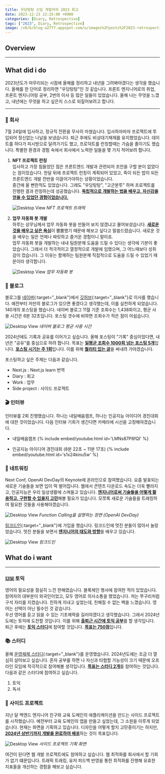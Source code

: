 ```yaml
---
title: 우당탕탕 신입 개발자의 2023 회고
date: 2023-12-23 22:25:00 +0900
categories: [Diary, Retrospective]
tags: ["2023", Diary, Retrospective]
image: /v0/b/blog-a27f7.appspot.com/o/images%2Fposts%2F2023-retrospective%2Fengineer.png?alt=media&token=020d0ef3-3dec-4387-a57e-c4fbc19bd3a1
---
```


## Overview

---

## What did i do

2023년도가 마무리되는 시점에 올해를 정리하고 내년을 그려봐야겠다는 생각을 했습니다. 올해를 한 단어로 정리하면 "우당탕탕"인 것 같습니다. 프론트 엔지니어로의 취업, 프론트 엔지니어링 공부, 2번의 이사 등 많은 일들이 있었습니다. 올해 나는 무엇을 느꼈고, 내년에는 무엇을 하고 싶은지 스스로 되짚어보려고 합니다.

---

### 🏢 회사

7월 24일에 입사하고, 정규직 전환을 무사히 마쳤습니다. 입사하자마자 프로젝트에 투입되어 정신없는 나날을 보냈습니다. 퇴근 후에도 비상대기체제를 유지했었습니다. 데이트를 하다가 피시방으로 달려가기도 했고, 프로덕트를 런칭할때는 가슴을 졸이기도 했습니다. 특별한 환경과 경험 속에서 회사에서 노력한 일들을 몇 가지 적어보려 합니다.

1. **NFT 프로젝트 런칭** <br/>
   입사하고 가장 힘들었던 점은 프론트엔드 개발과 관련되어 조언을 구할 분이 없었다는 점이었습니다. 한달 뒤에 프로젝트 런칭이 계획되어 있었고, 죽이 되든 밥이 되든 프론트엔드 개발 전반을 이끌어가야하는 상황이었습니다. <br/>
   중간에 울 뻔한적도 있었습니다. 그래도 "우당탕탕", "고군분투" 하며 프로젝트를 진행한 결과 런칭하는데 성공했습니다. <b><u>독립적으로 개발하는 법을 배우고, 자신감을 얻을 수 있었던 경험이었습니다.</u></b>

   ![Desktop View](/v0/b/blog-a27f7.appspot.com/o/images%2Fposts%2F2023-retrospective%2Fgoogle-analytics.png?alt=media&token=b762068e-8062-46ea-9fe2-557bbba00ef9)
   _NFT 프로젝트 트래픽_

2. **업무 자동화 봇 개발** <br/>
   하루는 상무님께서 업무 자동화 봇을 만들어 보지 않겠냐고 물어보셨습니다. <b><u>새로운 것을 배우고 싶은 욕심</u></b>이 뿜뿜했기 때문에 해보고 싶다고 말씀드렸습니다. 새로운 것을 배우는 일은 언제나 짜릿하고 즐거운 경험이니 말이죠. <br/>
   업무 자동화 봇을 개발하는 내내 팀원분께 도움을 드릴 수 있다는 생각에 기분이 좋았습니다. 그래서 더 적극적이고 열정적으로 개발에 임했으며, 그 어느때보다 성취감이 컸습니다. 그 이유는 함께하는 팀원분께 직접적으로 도움을 드릴 수 있었기 때문이라 생각합니다.

   ![Desktop View](/v0/b/blog-a27f7.appspot.com/o/images%2Fposts%2F2023-retrospective%2Fcrawling-bot.png?alt=media&token=b1c93bc4-0f10-4d1a-8af1-e0302bde09f9)
   _업무 자동화 봇_

### 📝 블로그

블로그를 [네이버](https://blog.naver.com/ki_dongg){:target="\_blank"}에서 [깃허브](https://kidongg.github.io){:target="\_blank"}로 이사를 했습니다. 예전부터 저만의 블로그가 있으면 좋겠다고 생각했는데, 이를 실천하게 되었습니다. <br/>
140개의 포스팅을 했습니다. 네이버 블로그 11월 기준 조회수는 1,438회이고, 평균 사용 시간은 6분 32초입니다. 포스팅 갯수에 비하면 조회수가 적은 점이 아쉽습니다.

![Desktop View](/v0/b/blog-a27f7.appspot.com/o/images%2Fposts%2F2023-retrospective%2Fnaverblog.png?alt=media&token=04f21b99-c398-4581-aec7-c73da3f9fb9f)
_네이버 블로그 평균 사용 시간_

2024년에도 기록과 공유를 이어가고 싶습니다. 올해 포스팅이 "기록" 중심이었다면, 내년은 "공유"를 중심으로 하려 합니다. 목표는 <b><u>일평균 조회수 1000회 넘는 포스팅 5개</u></b>입니다. <b><u>포스팅 시기는 주 1회</u></b>입니다. 이를 위해 <b><u>퀄리티 있는 글</u></b>을 써내려 가야겠습니다. <br />

포스팅하고 싶은 주제는 다음과 같습니다.

- Next.js : Next.js learn 번역
- Diary : 회고
- Work : 업무
- Side project : 사이드 프로젝트

### 🎬 인터뷰

인터뷰를 2회 진행했습니다. 하나는 내일배움캠프, 하나는 인공지능 아이디어 경진대회에 대한 것이었습니다. 다음 인터뷰 기회가 생긴다면 카메라에 시선을 고정해야겠습니다.

- 내일배움캠프
  {% include embed/youtube.html id='LMNs87P8fQI' %}

- 인공지능 아이디어 경진대회 (8분 22초 ~ 11분 17초)
  {% include embed/youtube.html id='s1x24kinu5w' %}

### 📡 네트워킹

Next Conf, OpenAI DevDay의 Keynote에 온라인으로 참여했습니다. 요즘 발표되는 새로운 기술들을 보면 입이 떡 벌어집니다. 웹에서 콘텐츠 다운로드 속도는 더욱 빨라지고, 인공지능은 우리 일상생활에 스며들고 있습니다. <b><u>엔지니어로써 기술들을 어떻게 활용하고, 구현할 수 있을지 고민</u></b>해볼 필요가 있습니다. 모쪼록 새로운 기술들을 트래킹하여 필요한 것들을 사용해야겠습니다.

![Desktop View](/v0/b/blog-a27f7.appspot.com/o/images%2Fposts%2F2023-retrospective%2Fdevday.png?alt=media&token=e68ff8d1-e1b3-4cf6-a7b1-3136d20372d0)
_Function Calling을 설명하는 장면 (OpenAI DevDay)_

[링크드인](https://www.linkedin.com/in/kidongg/){:target="\_blank"}에 가입을 했습니다. 링크드인에 멋진 분들이 많아서 놀랐었습니다. 멋진 분들을 보면서 <b><u>엔지니어의 태도와 방향</u></b>을 배우고 있습니다.

![Desktop View](/v0/b/blog-a27f7.appspot.com/o/images%2Fposts%2F2023-retrospective%2Flinkedin.png?alt=media&token=9fbf2586-40b5-4f5f-bce8-e3df1f5d0a01)
_링크드인_

## What do i want

---

### 🇺🇲 토익

영어의 필요성을 절실히 느낀 한해였습니다. 블록체인 행사에 참여한 적이 있었습니다. 참여자의 대부분이 외국인이었고, 모두 영어로 의사소통을 했었습니다. 저는 쭈구리처럼 구석 자리를 지켰습니다. 친하게 지내고 싶었는데, 친해질 수 없는 벽을 느꼈습니다. 영어는 선택이 아닌 필수인 것 같습니다. <br />
우선 영어를 듣고 읽을 수 있는 기초체력을 길러야겠다고 생각했습니다. 그래서 2024년도에는 토익에 도전할 것입니다. 이를 위해 <b><u>출퇴근 시간에 토익 공부</u></b>를 할 생각입니다. 퇴근 후에는 <b><u>토익 스터디</u></b>에 참여할 것입니다. <b><u>목표는 750점</u></b>입니다.

### 📚 스터디

올해 [운영체제 스터디](https://zigzag-bite-781.notion.site/OPERATING-SYSTEM-e1104d5d1fd3467983954c8486ede2e5?pvs=74){:target="\_blank"}를 운영했습니다. 2024년도에는 조금 더 열심히 살아보고 싶습니다. 혼자 공부를 하면 나 자신과 타협할 가능성이 크기 때문에 오프라인 모임에 적극적으로 참여해볼 생각입니다. <b><u>목표는 스터디 2개</u></b>를 참여하는 것입니다. 다음과 같은 스터디에 참여하고 싶습니다.

1. 토익
2. 독서

### 📱 사이드 프로젝트

지난 달 백엔드 엔지니어 친구와 교육 도메인의 애플리케이션을 만드는 사이드 프로젝트를 시작했습니다. 예전부터 교육 도메인의 앱을 만들고 싶었는데, 그 소원을 이루게 되었습니다. 현재는 화면을 기획하고 있습니다. 디자인을 어떻게 할지 고민중이기는 하지만, <b><u>2024년 상반기까지 개발을 완료하여 배포</u></b>하는 것이 목표입니다.

![Desktop View](/v0/b/blog-a27f7.appspot.com/o/images%2Fposts%2F2023-retrospective%2Fside-project.png?alt=media&token=82d5e664-db1d-497c-8447-c139a4a49b9d)
_사이드 프로젝트 기획 화면_

여건이 된다면 웹 개발 프로젝트에도 참여하고 싶습니다. 웹 최적화를 회사에서 할 기회가 없기 떄문입니다. 트래픽 트래킹, 유저 피드백 반영을 통한 최적화를 진행해 유효한 지표들을 개선하는 경험을 해보고 싶습니다.
